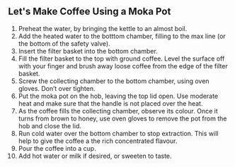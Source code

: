 ## Let's Make Coffee Using a Moka Pot

1. Preheat the water, by bringing the kettle to an almost boil.
2. Add the heated water to the botttom chamber, filling to the max line (or the bottom of the safety valve). 
3. Insert the filter basket into the bottom chamber. 
4. Fill the filter basket to the top with ground coffee. Level the surface off with your finger and brush away loose coffee from the edge of the filter basket. 
5. Screw the collecting chamber to the bottom chamber, using oven gloves. Don’t over tighten. 
6. Put the moka pot on the hob, leaving the top lid open. Use moderate heat and make sure that the handle is not placed over the heat.
7. As the coffee fills the collecting chamber, observe its colour. Once it turns from brown to honey, use oven gloves to remove the pot from the hob and close the lid. 
8. Run cold water over the bottom chamber to stop extraction. This will help to give the coffee a the rich concentrated flavour. 
9. Pour the coffee into a cup. 
10. Add hot water or milk if desired, or sweeten to taste.
